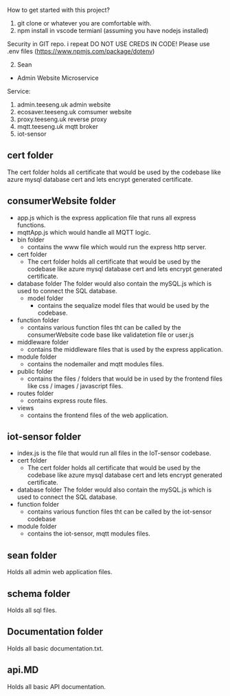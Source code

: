 How to get started with this project? 
1) git clone or whatever you are comfortable with. 
2) npm install in vscode termianl (assuming you have nodejs installed)

Security in GIT repo.
i repeat DO NOT USE CREDS IN CODE! Please use .env files (https://www.npmjs.com/package/dotenv)

2) Sean
* Admin Website Microservice

Service:
1) admin.teeseng.uk admin website
2) ecosaver.teeseng.uk comsumer website
3) proxy.teeseng.uk reverse proxy
4) mqtt.teeseng.uk mqtt broker
5) iot-sensor


## cert folder
The cert folder holds all certificate that would be used by the codebase like azure mysql database cert and lets encrypt generated certificate. 

## consumerWebsite folder
* app.js which is the express application file that runs all express functions.
* mqttApp.js which would handle all MQTT logic.
* bin folder
  * contains the www file which would run the express http server. 
* cert folder 
  * The cert folder holds all certificate that would be used by the codebase like azure mysql database cert and lets encrypt generated certificate. 
* database folder 
  The folder would also contain the mySQL.js which is used to connect the SQL database.
  * model folder 
    * contains the sequalize model files that would be used by the codebase.
* function folder 
  * contains various function files tht can be called by the consumerWebsite code base like validatetion file or user.js
* middleware folder
  * contains the middleware files that is used by the express application.
* module folder
  * contains the nodemailer and mqtt modules files. 
* public folder 
  * contains the files / folders that would be in used by the frontend files like css / images / javascript files.
* routes folder
  * contains express route files. 
* views
  * contains the frontend files of the web application.

## iot-sensor folder
* index.js is the file that would run all files in the IoT-sensor codebase.
* cert folder 
  * The cert folder holds all certificate that would be used by the codebase like azure mysql database cert and lets encrypt generated certificate. 
* database folder 
  The folder would also contain the mySQL.js which is used to connect the SQL database.
* function folder 
  * contains various function files tht can be called by the iot-sensor codebase
* module folder
  * contains the iot-sensor, mqtt modules files.

## sean folder
Holds all admin web application files. 

## schema folder 
Holds all sql files.

## Documentation folder 
Holds all basic documentation.txt.

## api.MD 
Holds all basic API documentation. 

